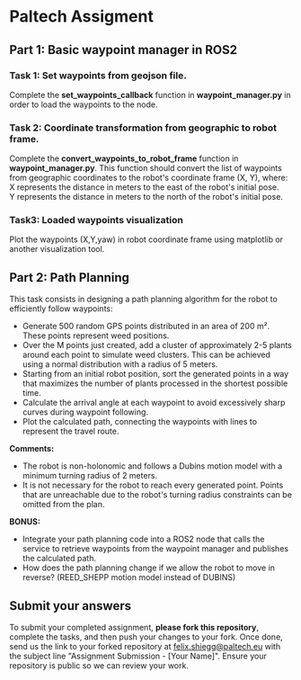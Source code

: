 # Paltech Assigment

## Part 1: Basic waypoint manager in ROS2

### Task 1: Set waypoints from geojson file.
Complete the **set_waypoints_callback** function in **waypoint_manager.py** in order to load the waypoints to the node.

### Task 2: Coordinate transformation from geographic to robot frame.
Complete the **convert_waypoints_to_robot_frame** function in **waypoint_manager.py**. This function should convert the list of waypoints from geographic coordinates to the robot's coordinate frame (X, Y), where:  
    X represents the distance in meters to the east of the robot's initial pose.  
    Y represents the distance in meters to the north of the robot's initial pose.  
### Task3: Loaded waypoints visualization 
Plot the waypoints (X,Y,yaw) in robot coordinate frame using matplotlib or another visualization tool.  

## Part 2: Path Planning 

This task consists in designing a path planning algorithm for the robot to efficiently follow waypoints:  

- Generate 500 random GPS points distributed in an area of 200 m². These points represent weed positions.
- Over the M points just created, add a cluster of approximately 2-5 plants around each point to simulate weed clusters. This can be achieved using a normal distribution with a radius of 5 meters.
- Starting from an initial robot position, sort the generated points in a way that maximizes the number of plants processed in the shortest possible time.
- Calculate the arrival angle at each waypoint to avoid excessively sharp curves during waypoint following.
- Plot the calculated path, connecting the waypoints with lines to represent the travel route.


**Comments:**  

- The robot is non-holonomic and follows a Dubins motion model with a minimum turning radius of 2 meters.
- It is not necessary for the robot to reach every generated point. Points that are unreachable due to the robot's turning radius constraints can be omitted from the plan.

**BONUS:**  

- Integrate your path planning code into a ROS2 node that calls the service to retrieve waypoints from the waypoint manager and publishes the calculated path.
- How does the path planning change if we allow the robot to move in reverse? (REED_SHEPP motion model instead of DUBINS)

## Submit your answers

To submit your completed assignment, **please fork this repository**, complete the tasks, and then push your changes to your fork. Once done, send us the link to your forked repository at felix.shiegg@paltech.eu with the subject line "Assignment Submission - [Your Name]". Ensure your repository is public so we can review your work.










